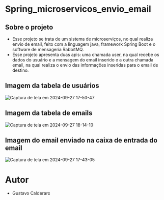 # Spring_microservicos_envio_email

## Sobre o projeto
- Esse projeto se trata de um sistema de microserviços, no qual realiza envio de email, feito com a linguagem java, framework Spring Boot e o software de mensageria RabbitMQ.
- Esse projeto apresenta duas apis: uma chamada user, na qual recebe os dados do usuário e a mensagem do email inserido e a outra chamada email, na qual realiza o envio das informações inseridas para o email de destino.

## Imagem da tabela de usuários
![Captura de tela em 2024-09-27 17-50-47](https://github.com/user-attachments/assets/9b843e07-61eb-485a-bc5b-a0f5b724f96f)

## Imagem da tabela de emails
![Captura de tela em 2024-09-27 18-14-10](https://github.com/user-attachments/assets/2be58bfa-0a7c-4c57-8d63-52f8c0e9cafd)

## Imagem do email enviado na caixa de entrada do email
![Captura de tela em 2024-09-27 17-43-05](https://github.com/user-attachments/assets/5907a0f9-c2bc-42e1-8138-a3328ebf78ec)

# Autor 
- Gustavo Calderaro

